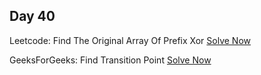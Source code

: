 ## Day 40

Leetcode: Find The Original Array Of Prefix Xor
[Solve Now](https://leetcode.com/problems/last-moment-before-all-ants-fall-out-of-a-plank/?envType=daily-question&envId=2023-11-04)

GeeksForGeeks: Find Transition Point 
[Solve Now](https://www.geeksforgeeks.org/problems/find-transition-point-1587115620/1)
